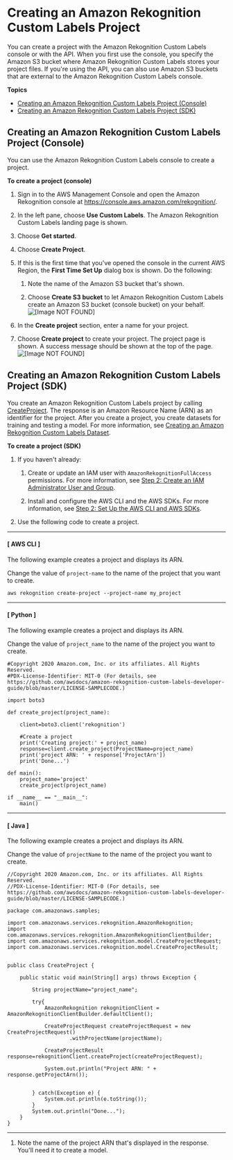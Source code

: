 # Creating an Amazon Rekognition Custom Labels Project<a name="cp-create-project"></a>

You can create a project with the Amazon Rekognition Custom Labels console or with the API\. When you first use the console, you specify the Amazon S3 bucket where Amazon Rekognition Custom Labels stores your project files\. If you're using the API, you can also use Amazon S3 buckets that are external to the Amazon Rekognition Custom Labels console\.

**Topics**
+ [Creating an Amazon Rekognition Custom Labels Project \(Console\)](#cp-console)
+ [Creating an Amazon Rekognition Custom Labels Project \(SDK\)](#cp-sdk)

## Creating an Amazon Rekognition Custom Labels Project \(Console\)<a name="cp-console"></a>

You can use the Amazon Rekognition Custom Labels console to create a project\. 

**To create a project \(console\)**

1. Sign in to the AWS Management Console and open the Amazon Rekognition console at [https://console\.aws\.amazon\.com/rekognition/](https://console.aws.amazon.com/rekognition/)\.

1. In the left pane, choose **Use Custom Labels**\. The Amazon Rekognition Custom Labels landing page is shown\.

1. Choose **Get started**\. 

1. Choose **Create Project**\. 

1. If this is the first time that you've opened the console in the current AWS Region, the **First Time Set Up** dialog box is shown\. Do the following:

   1. Note the name of the Amazon S3 bucket that's shown\.

   1. Choose **Create S3 bucket** to let Amazon Rekognition Custom Labels create an Amazon S3 bucket \(console bucket\) on your behalf\.   
![\[Image NOT FOUND\]](http://docs.aws.amazon.com/rekognition/latest/customlabels-dg/images/first-time.png)

1. In the **Create project** section, enter a name for your project\. 

1. Choose **Create project** to create your project\. The project page is shown\. A success message should be shown at the top of the page\.  
![\[Image NOT FOUND\]](http://docs.aws.amazon.com/rekognition/latest/customlabels-dg/images/create-project.png)

## Creating an Amazon Rekognition Custom Labels Project \(SDK\)<a name="cp-sdk"></a>

You create an Amazon Rekognition Custom Labels project by calling [CreateProject](https://docs.aws.amazon.com/rekognition/latest/dg/API_CreateProject)\. The response is an Amazon Resource Name \(ARN\) as an identifier for the project\. After you create a project, you create datasets for training and testing a model\. For more information, see [Creating an Amazon Rekognition Custom Labels Dataset](cd-create-dataset.md)\. 

**To create a project \(SDK\)**

1. If you haven't already:

   1. Create or update an IAM user with `AmazonRekognitionFullAccess` permissions\. For more information, see [Step 2: Create an IAM Administrator User and Group](su-account-user.md)\.

   1. Install and configure the AWS CLI and the AWS SDKs\. For more information, see [Step 2: Set Up the AWS CLI and AWS SDKs](su-awscli-sdk.md)\.

1. Use the following code to create a project\. 

------
#### [ AWS CLI ]

   The following example creates a project and displays its ARN\.

   Change the value of `project-name` to the name of the project that you want to create\.

   ```
   aws rekognition create-project --project-name my_project
   ```

------
#### [ Python ]

   The following example creates a project and displays its ARN\.

   Change the value of `project_name` to the name of the project you want to create\.

   ```
   #Copyright 2020 Amazon.com, Inc. or its affiliates. All Rights Reserved.
   #PDX-License-Identifier: MIT-0 (For details, see https://github.com/awsdocs/amazon-rekognition-custom-labels-developer-guide/blob/master/LICENSE-SAMPLECODE.)
   
   import boto3
   
   def create_project(project_name):
   
       client=boto3.client('rekognition')
   
       #Create a project
       print('Creating project:' + project_name)
       response=client.create_project(ProjectName=project_name)
       print('project ARN: ' + response['ProjectArn'])
       print('Done...')
       
   def main():
       project_name='project'
       create_project(project_name)
   
   if __name__ == "__main__":
       main()
   ```

------
#### [ Java ]

   The following example creates a project and displays its ARN\.

   Change the value of `projectName` to the name of the project you want to create\.

   ```
   //Copyright 2020 Amazon.com, Inc. or its affiliates. All Rights Reserved.
   //PDX-License-Identifier: MIT-0 (For details, see https://github.com/awsdocs/amazon-rekognition-custom-labels-developer-guide/blob/master/LICENSE-SAMPLECODE.)
   
   package com.amazonaws.samples;
   
   import com.amazonaws.services.rekognition.AmazonRekognition;
   import com.amazonaws.services.rekognition.AmazonRekognitionClientBuilder;
   import com.amazonaws.services.rekognition.model.CreateProjectRequest;
   import com.amazonaws.services.rekognition.model.CreateProjectResult;
   
   
   public class CreateProject {
   
       public static void main(String[] args) throws Exception {
   
           String projectName="project_name";
   
           try{
               AmazonRekognition rekognitionClient = AmazonRekognitionClientBuilder.defaultClient();
   
               CreateProjectRequest createProjectRequest = new CreateProjectRequest()
                       .withProjectName(projectName);
   
               CreateProjectResult response=rekognitionClient.createProject(createProjectRequest);
               
               System.out.println("Project ARN: " + response.getProjectArn());
   
   
           } catch(Exception e) {
               System.out.println(e.toString());
           }
           System.out.println("Done...");
       }
   }
   ```

------

1. Note the name of the project ARN that's displayed in the response\. You'll need it to create a model\. 